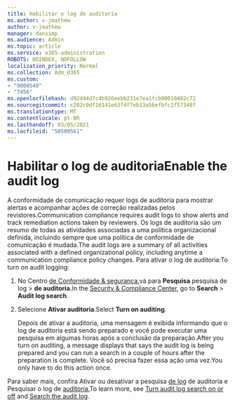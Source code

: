 ```yaml
---
title: Habilitar o log de auditoria
ms.author: v-jmathew
author: v-jmathew
manager: dansimp
ms.audience: Admin
ms.topic: article
ms.service: o365-administration
ROBOTS: NOINDEX, NOFOLLOW
localization_priority: Normal
ms.collection: Adm_O365
ms.custom:
- "9000549"
- "7456"
ms.openlocfilehash: d92d44d7c4b926eebb231e7ea1fcb90010482c72
ms.sourcegitcommit: c202c0df2d141e63f4f7eb13a56efbfc2f57348f
ms.translationtype: MT
ms.contentlocale: pt-BR
ms.lasthandoff: 03/05/2021
ms.locfileid: "50509561"
---
```

# <a name="enable-the-audit-log"></a><span data-ttu-id="d2c1d-102">Habilitar o log de auditoria</span><span class="sxs-lookup"><span data-stu-id="d2c1d-102">Enable the audit log</span></span>

<span data-ttu-id="d2c1d-103">A conformidade de comunicação requer logs de auditoria para mostrar alertas e acompanhar ações de correção realizadas pelos revistores.</span><span class="sxs-lookup"><span data-stu-id="d2c1d-103">Communication compliance requires audit logs to show alerts and track remediation actions taken by reviewers.</span></span> <span data-ttu-id="d2c1d-104">Os logs de auditoria são um resumo de todas as atividades associadas a uma política organizacional definida, incluindo sempre que uma política de conformidade de comunicação é mudada.</span><span class="sxs-lookup"><span data-stu-id="d2c1d-104">The audit logs are a summary of all activities associated with a defined organizational policy, including anytime a communication compliance policy changes.</span></span> <span data-ttu-id="d2c1d-105">Para ativar o log de auditoria:</span><span class="sxs-lookup"><span data-stu-id="d2c1d-105">To turn on audit logging:</span></span>

1. <span data-ttu-id="d2c1d-106">No Centro [de Conformidade & segurança,](https://go.microsoft.com/fwlink/?linkid=2101341)vá para **Pesquisa** pesquisa de log  >  **de auditoria.**</span><span class="sxs-lookup"><span data-stu-id="d2c1d-106">In the [Security & Compliance Center](https://go.microsoft.com/fwlink/?linkid=2101341), go to **Search** > **Audit log search**.</span></span>
2. <span data-ttu-id="d2c1d-107">Selecione **Ativar auditoria**.</span><span class="sxs-lookup"><span data-stu-id="d2c1d-107">Select **Turn on auditing**.</span></span>

    <span data-ttu-id="d2c1d-108">Depois de ativar a auditoria, uma mensagem é exibida informando que o log de auditoria está sendo preparado e você pode executar uma pesquisa em algumas horas após a conclusão da preparação.</span><span class="sxs-lookup"><span data-stu-id="d2c1d-108">After you turn on auditing, a message displays that says the audit log is being prepared and you can run a search in a couple of hours after the preparation is complete.</span></span> <span data-ttu-id="d2c1d-109">Você só precisa fazer essa ação uma vez.</span><span class="sxs-lookup"><span data-stu-id="d2c1d-109">You only have to do this action once.</span></span>

<span data-ttu-id="d2c1d-110">Para saber mais, confira Ativar ou desativar a pesquisa [de log](https://go.microsoft.com/fwlink/?linkid=2129077) de auditoria e Pesquisar o log de [auditoria.](https://go.microsoft.com/fwlink/?linkid=2123729)</span><span class="sxs-lookup"><span data-stu-id="d2c1d-110">To learn more, see [Turn audit log search on or off](https://go.microsoft.com/fwlink/?linkid=2129077) and [Search the audit log](https://go.microsoft.com/fwlink/?linkid=2123729).</span></span>
